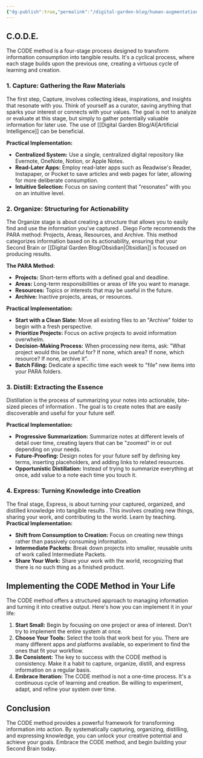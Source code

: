 ```yaml
---
{"dg-publish":true,"permalink":"/digital-garden-blog/human-augmentation/","tags":["Blog"]}
---
```



## C.O.D.E.

The CODE method is a four-stage process designed to transform information consumption into tangible results. It's a cyclical process, where each stage builds upon the previous one, creating a virtuous cycle of learning and creation.

### 1. Capture: Gathering the Raw Materials

The first step, Capture, involves collecting ideas, inspirations, and insights that resonate with you. Think of yourself as a curator, saving anything that sparks your interest or connects with your values. The goal is not to analyze or evaluate at this stage, but simply to gather potentially valuable information for later use. The use of [[Digital Garden Blog/AI\|Artificial Intelligence]] can be beneficial.

**Practical Implementation:**

*   **Centralized System:** Use a single, centralized digital repository like Evernote, OneNote, Notion, or Apple Notes.
*   **Read-Later Apps:** Employ read-later apps such as Readwise's Reader, Instapaper, or Pocket to save articles and web pages for later, allowing for more deliberate consumption.
*   **Intuitive Selection:** Focus on saving content that "resonates" with you on an intuitive level.

### 2. Organize: Structuring for Actionability

The Organize stage is about creating a structure that allows you to easily find and use the information you've captured . Diego Forte recommends the PARA method: Projects, Areas, Resources, and Archive. This method categorizes information based on its actionability, ensuring that your Second Brain or [[Digital Garden Blog/Obsidian\|Obsidian]] is focused on producing results.

**The PARA Method:**

*   **Projects:** Short-term efforts with a defined goal and deadline.
*   **Areas:** Long-term responsibilities or areas of life you want to manage.
*   **Resources:** Topics or interests that may be useful in the future.
*   **Archive:** Inactive projects, areas, or resources.

**Practical Implementation:**

*   **Start with a Clean Slate:** Move all existing files to an "Archive" folder to begin with a fresh perspective.
*   **Prioritize Projects:** Focus on active projects to avoid information overwhelm.
*   **Decision-Making Process:** When processing new items, ask: "What project would this be useful for? If none, which area? If none, which resource? If none, archive it".
*   **Batch Filing:** Dedicate a specific time each week to "file" new items into your PARA folders.

### 3. Distill: Extracting the Essence

Distillation is the process of summarizing your notes into actionable, bite-sized pieces of information . The goal is to create notes that are easily discoverable and useful for your future self.

**Practical Implementation:**

*   **Progressive Summarization:** Summarize notes at different levels of detail over time, creating layers that can be "zoomed" in or out depending on your needs.
*   **Future-Proofing:** Design notes for your future self by defining key terms, inserting placeholders, and adding links to related resources.
*   **Opportunistic Distillation:** Instead of trying to summarize everything at once, add value to a note each time you touch it.

### 4. Express: Turning Knowledge into Creation

The final stage, Express, is about turning your captured, organized, and distilled knowledge into tangible results . This involves creating new things, sharing your work, and contributing to the world. Learn by teaching.
**Practical Implementation:**

*   **Shift from Consumption to Creation:** Focus on creating new things rather than passively consuming information.
*   **Intermediate Packets:** Break down projects into smaller, reusable units of work called Intermediate Packets.
*   **Share Your Work:** Share your work with the world, recognizing that there is no such thing as a finished product.

## Implementing the CODE Method in Your Life

The CODE method offers a structured approach to managing information and turning it into creative output. Here's how you can implement it in your life:

1.  **Start Small:** Begin by focusing on one project or area of interest. Don't try to implement the entire system at once.
2.  **Choose Your Tools:** Select the tools that work best for you. There are many different apps and platforms available, so experiment to find the ones that fit your workflow.
3.  **Be Consistent:** The key to success with the CODE method is consistency. Make it a habit to capture, organize, distill, and express information on a regular basis.
4.  **Embrace Iteration:** The CODE method is not a one-time process. It's a continuous cycle of learning and creation. Be willing to experiment, adapt, and refine your system over time.

## Conclusion

The CODE method provides a powerful framework for transforming information into action. By systematically capturing, organizing, distilling, and expressing knowledge, you can unlock your creative potential and achieve your goals. Embrace the CODE method, and begin building your Second Brain today.